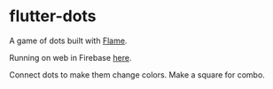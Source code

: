 # flutter-dots

A game of dots built with [Flame](https://docs.flame-engine.org/).

Running on web in Firebase [here](https://flutter-dots.web.app).

Connect dots to make them change colors. Make a square for combo.
